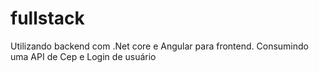 # fullstack

Utilizando backend com .Net core e Angular para frontend.
Consumindo uma API de Cep e Login de usuário
